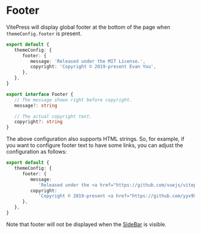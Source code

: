 # Footer

VitePress will display global footer at the bottom of the page when `themeConfig.footer` is present.

```ts
export default {
   themeConfig: {
      footer: {
         message: 'Released under the MIT License.',
         copyright: 'Copyright © 2019-present Evan You',
      },
   },
}
```

```ts
export interface Footer {
   // The message shown right before copyright.
   message?: string

   // The actual copyright text.
   copyright?: string
}
```

The above configuration also supports HTML strings. So, for example, if you want to configure footer text to have some links, you can adjust the configuration as follows:

```ts
export default {
   themeConfig: {
      footer: {
         message:
            'Released under the <a href="https://github.com/vuejs/vitepress/blob/main/LICENSE">MIT License</a>.',
         copyright:
            'Copyright © 2019-present <a href="https://github.com/yyx990803">Evan You</a>',
      },
   },
}
```

Note that footer will not be displayed when the [SideBar](./theme-sidebar) is visible.
